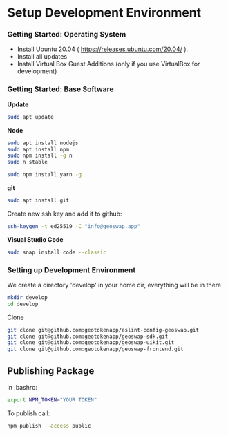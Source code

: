 # Setup Development Environment


### Getting Started: Operating System

* Install Ubuntu 20.04 ( https://releases.ubuntu.com/20.04/ ).
* Install all updates
* Install Virtual Box Guest Additions (only if you use VirtualBox for development)

### Getting Started: Base Software

**Update**

```bash
sudo apt update
```

**Node**

```bash
sudo apt install nodejs
sudo apt install npm
sudo npm install -g n
sudo n stable
```

```bash
sudo npm install yarn -g
```

**git**

```bash
sudo apt install git
```

Create new ssh key and add it to github:

```bash
ssh-keygen -t ed25519 -C "info@geoswap.app"
``` 


**Visual Studio Code**

```bash
sudo snap install code --classic
``` 

### Setting up Development Environment

We create a directory 'develop' in your home dir, everything will be in there

```bash
mkdir develop
cd develop
```

Clone

```bash
git clone git@github.com:geotokenapp/eslint-config-geoswap.git
git clone git@github.com:geotokenapp/geoswap-sdk.git
git clone git@github.com:geotokenapp/geoswap-uikit.git
git clone git@github.com:geotokenapp/geoswap-frontend.git
```



## Publishing Package

in .bashrc:

```bash
export NPM_TOKEN="YOUR TOKEN"
```

To publish call:

```bash
npm publish --access public
```



